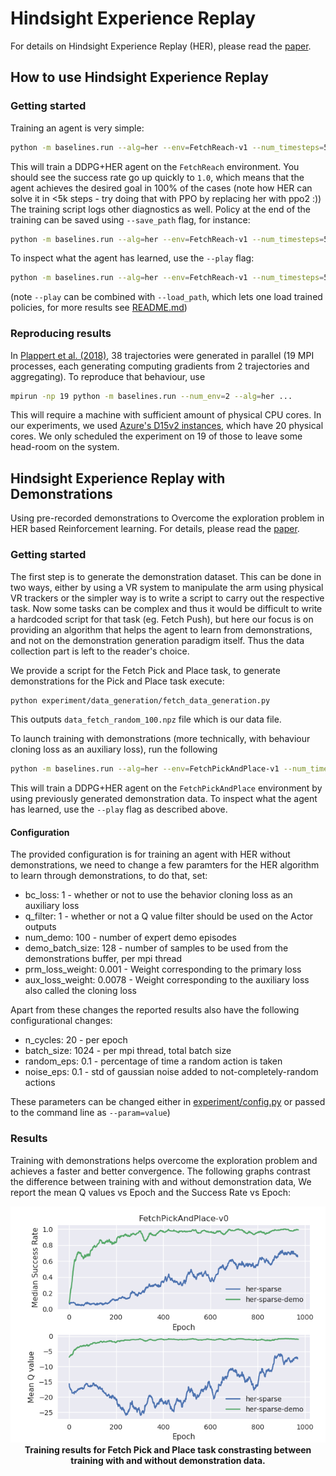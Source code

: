 # Hindsight Experience Replay
For details on Hindsight Experience Replay (HER), please read the [paper](https://arxiv.org/abs/1707.01495).

## How to use Hindsight Experience Replay

### Getting started
Training an agent is very simple:
```bash
python -m baselines.run --alg=her --env=FetchReach-v1 --num_timesteps=5000
```
This will train a DDPG+HER agent on the `FetchReach` environment.
You should see the success rate go up quickly to `1.0`, which means that the agent achieves the
desired goal in 100% of the cases (note how HER can solve it in <5k steps - try doing that with PPO by replacing her with ppo2 :))
The training script logs other diagnostics as well. Policy at the end of the training can be saved using `--save_path` flag, for instance:
```bash
python -m baselines.run --alg=her --env=FetchReach-v1 --num_timesteps=5000 --save_path=~/policies/her/fetchreach5k
```

To inspect what the agent has learned, use the `--play` flag: 
```bash
python -m baselines.run --alg=her --env=FetchReach-v1 --num_timesteps=5000 --play
```
(note `--play` can be combined with `--load_path`, which lets one load trained policies, for more results see [README.md](../../README.md))


### Reproducing results
In [Plappert et al. (2018)](https://arxiv.org/abs/1802.09464), 38 trajectories were generated in parallel
(19 MPI processes, each generating computing gradients from 2 trajectories and aggregating). 
To reproduce that behaviour, use 
```bash
mpirun -np 19 python -m baselines.run --num_env=2 --alg=her ... 
```
This will require a machine with sufficient amount of physical CPU cores. In our experiments,
we used [Azure's D15v2 instances](https://docs.microsoft.com/en-us/azure/virtual-machines/linux/sizes),
which have 20 physical cores. We only scheduled the experiment on 19 of those to leave some head-room on the system.


## Hindsight Experience Replay with Demonstrations
Using pre-recorded demonstrations to Overcome the exploration problem in HER based Reinforcement learning.
For details, please read the [paper](https://arxiv.org/pdf/1709.10089.pdf).

### Getting started
The first step is to generate the demonstration dataset. This can be done in two ways, either by using a VR system to manipulate the arm using physical VR trackers or the simpler way is to write a script to carry out the respective task. Now some tasks can be complex and thus it would be difficult to write a hardcoded script for that task (eg. Fetch Push), but here our focus is on providing an algorithm that helps the agent to learn from demonstrations, and not on the demonstration generation paradigm itself. Thus the data collection part is left to the reader's choice.

We provide a script for the Fetch Pick and Place task, to generate demonstrations for the Pick and Place task execute:
```bash
python experiment/data_generation/fetch_data_generation.py
```
This outputs ```data_fetch_random_100.npz``` file which is our data file.

To launch training with demonstrations (more technically, with behaviour cloning loss as an auxiliary loss), run the following
```bash
python -m baselines.run --alg=her --env=FetchPickAndPlace-v1 --num_timesteps=2.5e6 --demo_file=/Path/to/demo_file.npz
```
This will train a DDPG+HER agent on the `FetchPickAndPlace` environment by using previously generated demonstration data.
To inspect what the agent has learned, use the `--play` flag as described above.

#### Configuration
The provided configuration is for training an agent with HER without demonstrations, we need to change a few paramters for the HER algorithm to learn through demonstrations, to do that, set:

* bc_loss: 1 - whether or not to use the behavior cloning loss as an auxiliary loss
* q_filter: 1 - whether or not a Q value filter should be used on the Actor outputs
* num_demo: 100 - number of expert demo episodes
* demo_batch_size: 128 - number of samples to be used from the demonstrations buffer, per mpi thread
* prm_loss_weight: 0.001 - Weight corresponding to the primary loss
* aux_loss_weight:  0.0078 - Weight corresponding to the auxiliary loss also called the cloning loss

Apart from these changes the reported results also have the following configurational changes:

* n_cycles: 20 - per epoch
* batch_size: 1024 - per mpi thread, total batch size
* random_eps: 0.1  - percentage of time a random action is taken
* noise_eps: 0.1  - std of gaussian noise added to not-completely-random actions

These parameters can be changed either in [experiment/config.py](experiment/config.py) or passed to the command line as `--param=value`)

### Results
Training with demonstrations helps overcome the exploration problem and achieves a faster and better convergence. The following graphs contrast the difference between training with and without demonstration data, We report the mean Q values vs Epoch and the Success Rate vs Epoch:


<div class="imgcap" align="middle">
<center><img src="../../data/fetchPickAndPlaceContrast.png"></center>
<div class="thecap" align="middle"><b>Training results for Fetch Pick and Place task constrasting between training with and without demonstration data.</b></div>
</div>

